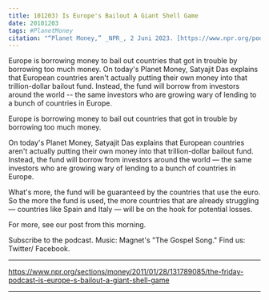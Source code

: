 ```yaml
---
title: 101203) Is Europe's Bailout A Giant Shell Game
date: 20101203
tags: #PlanetMoney
citation: "“Planet Money,” _NPR_, 2 Juni 2023. [https://www.npr.org/podcasts/510289/planet-money](https://www.npr.org/podcasts/510289/planet-money) (diakses 4 Juni 2023)."
---
```


Europe is borrowing money to bail out countries that got in trouble by borrowing too much money. On today's Planet Money, Satyajit Das explains that European countries aren't actually putting their own money into that trillion-dollar bailout fund. Instead, the fund will borrow from investors around the world -- the same investors who are growing wary of lending to a bunch of countries in Europe.

Europe is borrowing money to bail out countries that got in trouble by borrowing too much money.

On today's Planet Money, Satyajit Das explains that European countries aren't actually putting their own money into that trillion-dollar bailout fund. Instead, the fund will borrow from investors around the world — the same investors who are growing wary of lending to a bunch of countries in Europe.

What's more, the fund will be guaranteed by the countries that use the euro. So the more the fund is used, the more countries that are already struggling — countries like Spain and Italy — will be on the hook for potential losses.

For more, see our post from this morning.

Subscribe to the podcast. Music: Magnet's "The Gospel Song." Find us: Twitter/ Facebook.

----

https://www.npr.org/sections/money/2011/01/28/131789085/the-friday-podcast-is-europe-s-bailout-a-giant-shell-game





----
